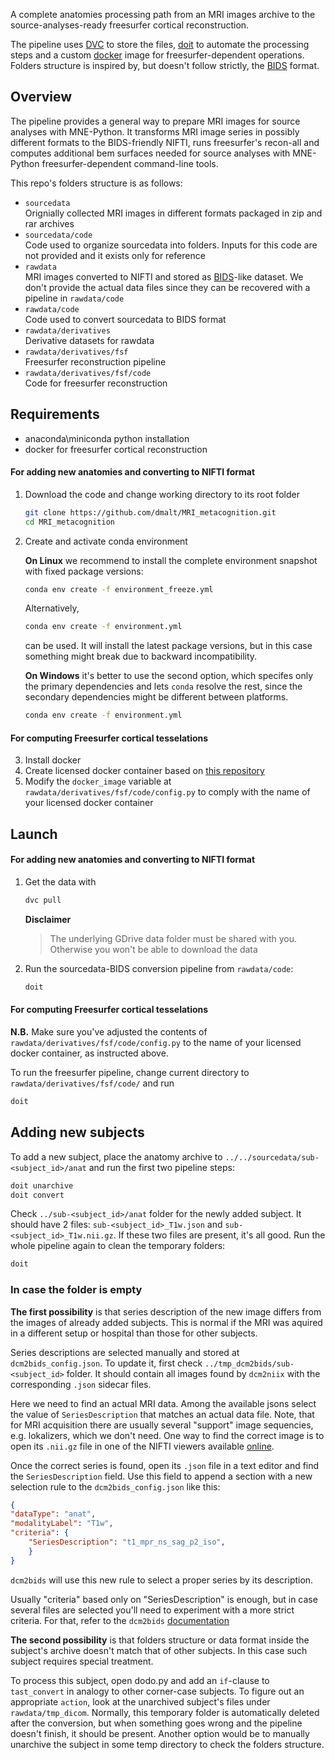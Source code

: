A complete anatomies processing path from an MRI images archive to the
source-analyses-ready freesurfer cortical reconstruction.

The pipeline uses [DVC](https://dvc.org/) to store the files,
[doit](https://pydoit.org/) to automate the processing steps and a custom
[docker](https://www.docker.com/) image for freesurfer-dependent operations.
Folders structure is inspired by, but doesn't follow strictly, the
[BIDS](https://bids.neuroimaging.io/) format.

Overview
--------
The pipeline provides a general way to prepare MRI images for source analyses
with MNE-Python. It transforms MRI image series in possibly different formats
to the BIDS-friendly NIFTI, runs freesurfer's recon-all and computes additional
bem surfaces needed for source analyses with MNE-Python freesurfer-dependent
command-line tools.

This repo's folders structure is as follows:

- `sourcedata`\
    Orignially collected MRI images in different formats packaged in zip and rar archives
- `sourcedata/code`\
    Code used to organize sourcedata into folders. Inputs for this code are not provided and it
    exists only for reference
- `rawdata`\
    MRI images converted to NIFTI and stored as
    [BIDS](https://bids.neuroimaging.io/)-like dataset. We don't provide the
    actual data files since they can be recovered with a pipeline in
    `rawdata/code`
- `rawdata/code`\
    Code used to convert sourcedata to BIDS format
- `rawdata/derivatives`\
    Derivative datasets for rawdata
- `rawdata/derivatives/fsf`\
    Freesurfer reconstruction pipeline
- `rawdata/derivatives/fsf/code`\
    Code for freesurfer reconstruction


Requirements
------------
- anaconda\miniconda python installation
- docker for freesurfer cortical reconstruction

#### For adding new anatomies and converting to NIFTI format
1. Download the code and change working directory to its root folder

    ```bash
    git clone https://github.com/dmalt/MRI_metacognition.git
    cd MRI_metacognition
    ```

2. Create and activate conda environment

    **On Linux** we recommend to install the complete environment snapshot with
    fixed package versions:
    ```bash
    conda env create -f environment_freeze.yml
    ```
    Alternatively,
    ```bash
    conda env create -f environment.yml
    ```
    can be used. It will install the latest package versions, but in this case
    something might break due to backward incompatibility.

    **On Windows** it's better to use the second option, which specifes only
    the primary dependencies and lets `conda` resolve the rest, since the
    secondary dependencies might be different between platforms.
    ```bash
    conda env create -f environment.yml
    ```

#### For computing Freesurfer cortical tesselations
3. Install docker
4. Create licensed docker container based on [this
   repository](https://github.com/dmalt/freesurfer_public)
5. Modify the `docker_image` variable at `rawdata/derivatives/fsf/code/config.py`
    to comply with the name of your licensed docker container

Launch
------

#### For adding new anatomies and converting to NIFTI format
1. Get the data with
    ```bash
    dvc pull
    ```

    **Disclaimer**
    > The underlying GDrive data folder must be shared with you.
    > Otherwise you won't be able to download the data

2. Run the sourcedata-BIDS conversion pipeline from `rawdata/code`:
    ```bash
    doit
    ```
#### For computing Freesurfer cortical tesselations
**N.B.** Make sure you've adjusted the contents of `rawdata/derivatives/fsf/code/config.py`
to the name of your licensed docker container, as instructed above.

To run the freesurfer pipeline, change current directory to `rawdata/derivatives/fsf/code/` and run
```bash
doit
```
Adding new subjects
-------------------
To add a new subject, place the anatomy archive to `../../sourcedata/sub-<subject_id>/anat`
and run the first two pipeline steps:
```bash
doit unarchive
doit convert
```

Check `../sub-<subject_id>/anat` folder for the newly added subject. It should
have 2 files: `sub-<subject_id>_T1w.json` and `sub-<subject_id>_T1w.nii.gz`. If
these two files are present, it's all good. Run the whole pipeline again to
clean the temporary folders:

```bash
doit
```

### In case the folder is empty

**The first possibility** is that series description of the new image differs
from the images of already added subjects. This is normal if the MRI was
aquired in a different setup or hospital than those for other subjects.

Series descriptions are selected manually and stored at `dcm2bids_config.json`.
To update it, first check `../tmp_dcm2bids/sub-<subject_id>` folder. It should
contain all images found by `dcm2niix` with the corresponding `.json` sidecar files.

Here we need to find an actual MRI data. Among the available jsons select the
value of `SeriesDescription` that matches an actual data file. Note, that for
MRI acquisition there are usually several "support" image sequencies, e.g.
lokalizers, which we don't need. One way to find the correct image is to open
its `.nii.gz` file in one of the NIFTI viewers available
[online](https://socr.umich.edu/HTML5/BrainViewer/).

Once the correct series is found, open its `.json` file in a text editor and
find the `SeriesDescription` field. Use this field to append a section with a
new selection rule to the `dcm2bids_config.json` like this:

```json
{
"dataType": "anat",
"modalityLabel": "T1w",
"criteria": {
    "SeriesDescription": "t1_mpr_ns_sag_p2_iso",
    }
}
```

`dcm2bids` will use this new rule to select a proper series by its description.

Usually "criteria" based only on "SeriesDescription" is enough, but in case
several files are selected you'll need to experiment with a more strict
criteria. For that, refer to the `dcm2bids`
[documentation](https://unfmontreal.github.io/Dcm2Bids/docs/how-to/create-config-file/)

**The second possibility** is that folders structure or data format inside the
subject's archive doesn't match that of other subjects. In this case such
subject requires special treatment.

To process this subject, open dodo.py and add an `if`-clause to `tast_convert`
in analogy to other corner-case subjects. To figure out an appropriate
`action`, look at the unarchived subject's files under `rawdata/tmp_dicom`.
Normally, this temporary folder is automatically deleted after the conversion,
but when something goes wrong and the pipeline doesn't finish, it should be
present. Another option would be to manually unarchive the subject in some temp
directory to check the folders structure.
